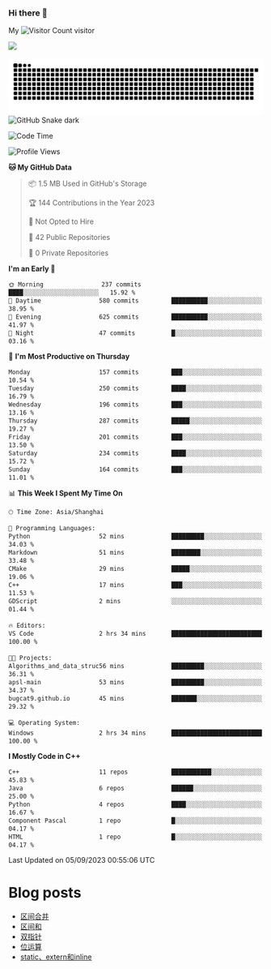 ### Hi there 👋

My ![Visitor Count](https://profile-counter.glitch.me/bugcat9/count.svg) visitor
<!--
**bugcat9/bugcat9** is a ✨ _special_ ✨ repository because its `README.md` (this file) appears on your GitHub profile.

Here are some ideas to get you started:

- 🔭 I’m currently working on ...
- 🌱 I’m currently learning ...
- 👯 I’m looking to collaborate on ...
- 🤔 I’m looking for help with ...
- 💬 Ask me about ...
- 📫 How to reach me: ...
- 😄 Pronouns: ...
- ⚡ Fun fact: ...
-->
![](https://github-readme-stats.vercel.app/api?username=bugcat9)

![GitHub Snake Light](https://raw.githubusercontent.com/bugcat9/bugcat9/output/github-contribution-grid-snake.svg#gh-light-mode-only)
![GitHub Snake dark](github-snake-dark.svg#gh-dark-mode-only)


<!--START_SECTION:waka-->
![Code Time](http://img.shields.io/badge/Code%20Time-882%20hrs%2046%20mins-blue)

![Profile Views](http://img.shields.io/badge/Profile%20Views-0-blue)

**🐱 My GitHub Data** 

> 📦 1.5 MB Used in GitHub's Storage 
 > 
> 🏆 144 Contributions in the Year 2023
 > 
> 🚫 Not Opted to Hire
 > 
> 📜 42 Public Repositories 
 > 
> 🔑 0 Private Repositories 
 > 
**I'm an Early 🐤** 

```text
🌞 Morning                237 commits         ████░░░░░░░░░░░░░░░░░░░░░   15.92 % 
🌆 Daytime                580 commits         ██████████░░░░░░░░░░░░░░░   38.95 % 
🌃 Evening                625 commits         ██████████░░░░░░░░░░░░░░░   41.97 % 
🌙 Night                  47 commits          █░░░░░░░░░░░░░░░░░░░░░░░░   03.16 % 
```
📅 **I'm Most Productive on Thursday** 

```text
Monday                   157 commits         ███░░░░░░░░░░░░░░░░░░░░░░   10.54 % 
Tuesday                  250 commits         ████░░░░░░░░░░░░░░░░░░░░░   16.79 % 
Wednesday                196 commits         ███░░░░░░░░░░░░░░░░░░░░░░   13.16 % 
Thursday                 287 commits         █████░░░░░░░░░░░░░░░░░░░░   19.27 % 
Friday                   201 commits         ███░░░░░░░░░░░░░░░░░░░░░░   13.50 % 
Saturday                 234 commits         ████░░░░░░░░░░░░░░░░░░░░░   15.72 % 
Sunday                   164 commits         ███░░░░░░░░░░░░░░░░░░░░░░   11.01 % 
```


📊 **This Week I Spent My Time On** 

```text
🕑︎ Time Zone: Asia/Shanghai

💬 Programming Languages: 
Python                   52 mins             █████████░░░░░░░░░░░░░░░░   34.03 % 
Markdown                 51 mins             ████████░░░░░░░░░░░░░░░░░   33.48 % 
CMake                    29 mins             █████░░░░░░░░░░░░░░░░░░░░   19.06 % 
C++                      17 mins             ███░░░░░░░░░░░░░░░░░░░░░░   11.53 % 
GDScript                 2 mins              ░░░░░░░░░░░░░░░░░░░░░░░░░   01.44 % 

🔥 Editors: 
VS Code                  2 hrs 34 mins       █████████████████████████   100.00 % 

🐱‍💻 Projects: 
Algorithms_and_data_struc56 mins             █████████░░░░░░░░░░░░░░░░   36.31 % 
apsl-main                53 mins             █████████░░░░░░░░░░░░░░░░   34.37 % 
bugcat9.github.io        45 mins             ███████░░░░░░░░░░░░░░░░░░   29.32 % 

💻 Operating System: 
Windows                  2 hrs 34 mins       █████████████████████████   100.00 % 
```

**I Mostly Code in C++** 

```text
C++                      11 repos            ███████████░░░░░░░░░░░░░░   45.83 % 
Java                     6 repos             ██████░░░░░░░░░░░░░░░░░░░   25.00 % 
Python                   4 repos             ████░░░░░░░░░░░░░░░░░░░░░   16.67 % 
Component Pascal         1 repo              █░░░░░░░░░░░░░░░░░░░░░░░░   04.17 % 
HTML                     1 repo              █░░░░░░░░░░░░░░░░░░░░░░░░   04.17 % 
```




 Last Updated on 05/09/2023 00:55:06 UTC
<!--END_SECTION:waka-->
# Blog posts
<!-- BLOG-POST-LIST:START -->
- [区间合并](https://bugcat.top/2023/08/06/%E7%AE%97%E6%B3%95%E5%AD%A6%E4%B9%A0/8.%E5%8C%BA%E9%97%B4%E5%90%88%E5%B9%B6/)
- [区间和](https://bugcat.top/2023/08/06/%E7%AE%97%E6%B3%95%E5%AD%A6%E4%B9%A0/7.%E5%8C%BA%E9%97%B4%E5%92%8C/)
- [双指针](https://bugcat.top/2023/08/06/%E7%AE%97%E6%B3%95%E5%AD%A6%E4%B9%A0/6.%E5%8F%8C%E6%8C%87%E9%92%88/)
- [位运算](https://bugcat.top/2023/08/06/%E7%AE%97%E6%B3%95%E5%AD%A6%E4%B9%A0/5.%E4%BD%8D%E8%BF%90%E7%AE%97/)
- [static、extern和inline](https://bugcat.top/2023/08/05/C++/static%E3%80%81extern%E5%92%8Cinline/)
<!-- BLOG-POST-LIST:END -->
